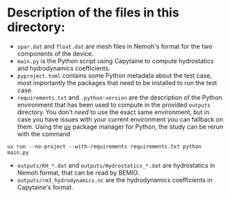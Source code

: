 # Description of the files in this directory:

- `spar.dat` and `float.dat` are mesh files in Nemoh's format for the two components of the device.
- `main.py` is the Python script using Capytaine to compute hydrostatics and hydrodynamics coefficients.
- `pyproject.toml` contains some Python metadata about the test case, most importantly the packages that need to be installed to run the test case.
- `requirements.txt` and `.python-version` are the description of the Python environment that has been used to compute in the provided `outputs` directory. You don't *need* to use the exact same environment, but in case you have issues with your current environment you can fallback on them. Using the [uv](https://docs.astral.sh/uv/) package manager for Python, the study can be rerun with the command
```shell
uv run --no-project --with-requirements requirements.txt python main.py
```

- `outputs/KH_*.dat` and `outputs/Hydrostatics_*.dat` are hydrostatics in Nemoh format, that can be read by BEMIO.
- `outputs/rm3_hydrodynamics.nc` are the hydrodynamics coefficients in Capytaine's format.
